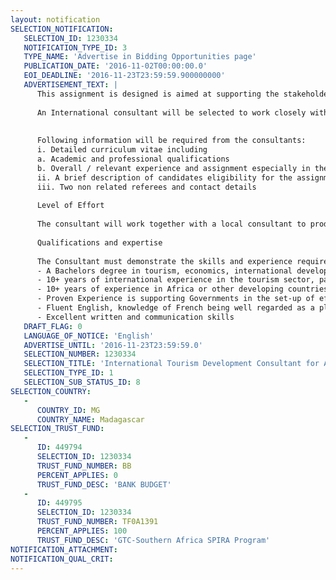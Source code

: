 ```yaml
---
layout: notification
SELECTION_NOTIFICATION: 
   SELECTION_ID: 1230334
   NOTIFICATION_TYPE_ID: 3
   TYPE_NAME: 'Advertise in Bidding Opportunities page'
   PUBLICATION_DATE: '2016-11-02T00:00:00.0'
   EOI_DEADLINE: '2016-11-23T23:59:59.900000000'
   ADVERTISEMENT_TEXT: |
      This assignment is designed is aimed at supporting the stakeholders of the Tourism sector in Madagascar to identify the best structures (institutional arrangements) for the Tourism sector with a particular focus on the Private sector role in the development of the sector. The assignment will include a review of the tourism institutional framework and will lead to recommendations that will guide the best set-up for a Private sector lead Tourism Federation and advise on the best  institutional arrangement to allow the existing tourism Board to effectively implement its mandate.   
      
      An International consultant will be selected to work closely with a national tourism consultant on this mission. The team of consultants will undertake and Institutional review of the Sector, and will be responsible for establishing the ideal framework for a Private Sector lead Tourism federation and for recommendations to improvement of the existing framework of the National public-private National Tourism Organization. The consultant shall take into account the context of the countrys tourism industry, and factors such as its size, composition, and level of development. Ultimately recommendations must be made to ensure that the created and or restricted bodies have the human and financial capacity to effectively address their established  shared responsibilities
      
      
      Following information will be required from the consultants:
      i. Detailed curriculum vitae including 
      a. Academic and professional qualifications 
      b. Overall / relevant experience and assignment especially in the fields of tourism, and international experience in institutional development in main sector institutions. 
      ii. A brief description of candidates eligibility for the assignment. 
      iii. Two non related referees and contact details
      
      Level of Effort
      
      The consultant will work together with a local consultant to produce the deliverables. This assignment is estimated at 30 days, including 10 days on mission to Madagascar.
      
      Qualifications and expertise
      
      The Consultant must demonstrate the skills and experience required to undertake the tasks set out in this terms of reference. Specifically: 
      - A Bachelors degree in tourism, economics, international development or related field
      - 10+ years of international experience in the tourism sector, particularly in the regulatory  and tourism policy activities. 
      - 10+ years of experience in Africa or other developing countries in similar development stage, experience in Madagascar is a plus.
      - Proven Experience is supporting Governments in the set-up of effective tourism institutional frameworks and understanding of best practice public-private tourism arrangements.  
      - Fluent English, knowledge of French being well regarded as a plus.
      - Excellent written and communication skills
   DRAFT_FLAG: 0
   LANGUAGE_OF_NOTICE: 'English'
   ADVERTISE_UNTIL: '2016-11-23T23:59:59.0'
   SELECTION_NUMBER: 1230334
   SELECTION_TITLE: 'International Tourism Development Consultant for Assisting with the Implementation of Madagascar Tourism Federation and Review of the Institutional set up of ONTM.'
   SELECTION_TYPE_ID: 1
   SELECTION_SUB_STATUS_ID: 8
SELECTION_COUNTRY: 
   - 
      COUNTRY_ID: MG
      COUNTRY_NAME: Madagascar
SELECTION_TRUST_FUND: 
   - 
      ID: 449794
      SELECTION_ID: 1230334
      TRUST_FUND_NUMBER: BB
      PERCENT_APPLIES: 0
      TRUST_FUND_DESC: 'BANK BUDGET'
   - 
      ID: 449795
      SELECTION_ID: 1230334
      TRUST_FUND_NUMBER: TF0A1391
      PERCENT_APPLIES: 100
      TRUST_FUND_DESC: 'GTC-Southern Africa SPIRA Program'
NOTIFICATION_ATTACHMENT: 
NOTIFICATION_QUAL_CRIT: 
---
```

